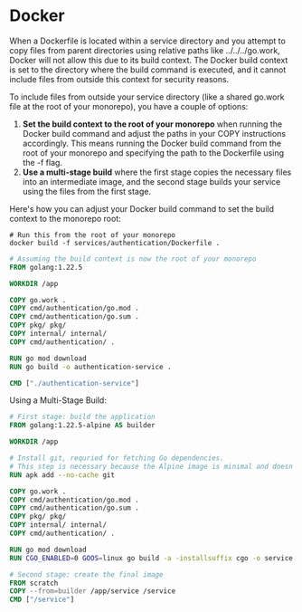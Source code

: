 # Docker

When a Dockerfile is located within a service directory and you attempt to copy files from parent directories using relative paths like ../../../go.work, Docker will not allow this due to its build context. The Docker build context is set to the directory where the build command is executed, and it cannot include files from outside this context for security reasons.  

To include files from outside your service directory (like a shared go.work file at the root of your monorepo), you have a couple of options:

1. **Set the build context to the root of your monorepo** when running the Docker build command and adjust the paths in your COPY instructions accordingly. This means running the Docker build command from the root of your monorepo and specifying the path to the Dockerfile using the -f flag.
2. **Use a multi-stage build** where the first stage copies the necessary files into an intermediate image, and the second stage builds your service using the files from the first stage.

Here's how you can adjust your Docker build command to set the build context to the monorepo root:

```Shell
# Run this from the root of your monorepo
docker build -f services/authentication/Dockerfile .
```

```dockerfile
# Assuming the build context is now the root of your monorepo
FROM golang:1.22.5

WORKDIR /app

COPY go.work .
COPY cmd/authentication/go.mod .
COPY cmd/authentication/go.sum .
COPY pkg/ pkg/
COPY internal/ internal/
COPY cmd/authentication/ .

RUN go mod download
RUN go build -o authentication-service .

CMD ["./authentication-service"]
```

Using a Multi-Stage Build:

```dockerfile
# First stage: build the application
FROM golang:1.22.5-alpine AS builder

WORKDIR /app

# Install git, requried for fetching Go dependencies.
# This step is necessary because the Alpine image is minimal and doesn't include git.
RUN apk add --no-cache git

COPY go.work .
COPY cmd/authentication/go.mod .
COPY cmd/authentication/go.sum .
COPY pkg/ pkg/
COPY internal/ internal/
COPY cmd/authentication/ .

RUN go mod download
RUN CGO_ENABLED=0 GOOS=linux go build -a -installsuffix cgo -o service .

# Second stage: create the final image
FROM scratch
COPY --from=builder /app/service /service
CMD ["/service"]
```
